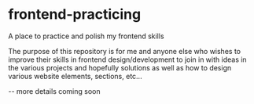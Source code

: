 # frontend-practicing
A place to practice and polish my frontend skills

The purpose of this repository is for me and anyone else who wishes to improve their skills 
in frontend design/development to join in with ideas in the various projects and hopefully 
solutions as well as how to design various website elements, sections, etc... 

-- more details coming soon

